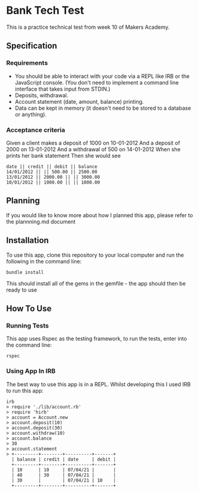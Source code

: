 # Bank Tech Test

This is a practice technical test from week 10 of Makers Academy.

## Specification

### Requirements

- You should be able to interact with your code via a REPL like IRB or the JavaScript console. (You don't need to implement a command line interface that takes input from STDIN.)
- Deposits, withdrawal.
- Account statement (date, amount, balance) printing.
- Data can be kept in memory (it doesn't need to be stored to a database or anything).

### Acceptance criteria

Given a client makes a deposit of 1000 on 10-01-2012
And a deposit of 2000 on 13-01-2012
And a withdrawal of 500 on 14-01-2012
When she prints her bank statement
Then she would see

```
date || credit || debit || balance
14/01/2012 || || 500.00 || 2500.00
13/01/2012 || 2000.00 || || 3000.00
10/01/2012 || 1000.00 || || 1000.00
```
## Planning

If you would like to know more about how I planned this app, please refer to the plannning.md document

## Installation

To use this app, clone this repository to your local computer and run the following in the command line:

    bundle install

This should install all of the gems in the gemfile - the app should then be ready to use

## How To Use

### Running Tests

This app uses Rspec as the testing framework, to run the tests, enter into the command line:

    rspec

### Using App In IRB

The best way to use this app is in a REPL. Whilst developing this I used IRB to run this app:

    irb 
    > require './lib/account.rb'
    > require 'hirb'
    > account = Account.new
    > account.deposit(10)
    > account.deposit(30)
    > account.withdraw(10)
    > account.balance
    > 30
    > account.statement
    > +---------+--------+----------+-------+
      | balance | credit | date     | debit |
      +---------+--------+----------+-------+
      | 10      | 10     | 07/04/21 |       |
      | 40      | 30     | 07/04/21 |       |
      | 30      |        | 07/04/21 | 10    |
      +---------+--------+----------+-------+